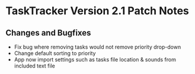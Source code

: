 # TaskTracker Version 2.1 Patch Notes

## Changes and Bugfixes

- Fix bug where removing tasks would not remove priority drop-down
- Change default sorting to priority
- App now import settings such as tasks file location & sounds from included text file